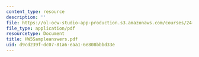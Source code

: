 ```yaml
---
content_type: resource
description: ''
file: https://ol-ocw-studio-app-production.s3.amazonaws.com/courses/24-242-logic-ii-spring-2004/d9cd239fdc0781a6eaa16e808bbbd33e_HW5Sampleanswers.pdf
file_type: application/pdf
resourcetype: Document
title: HW5Sampleanswers.pdf
uid: d9cd239f-dc07-81a6-eaa1-6e808bbbd33e
---
```


